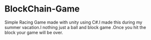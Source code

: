 # BlockChain-Game
Simple Racing Game made with unity using C#.I made this during my summer vacation.I nothing just a ball and block game .Once you hit the block 
your game will be over.
